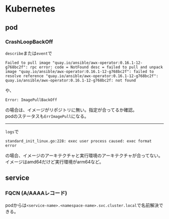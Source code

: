 # Kubernetes

## pod

### CrashLoopBackOff

`describe`または`event`で

```console
Failed to pull image "quay.io/ansible/awx-operator:0.16.1-12-g768bc2f": rpc error: code = NotFound desc = failed to pull and unpack image "quay.io/ansible/awx-operator:0.16.1-12-g768bc2f": failed to resolve reference "quay.io/ansible/awx-operator:0.16.1-12-g768bc2f": quay.io/ansible/awx-operator:0.16.1-12-g768bc2f: not found
```

や、

```console
Error: ImagePullBackOff
```

の場合は、イメージがリポジトリに無い。指定が合ってるか確認。  
podのステータスも`ErrImagePull`になる。

---

`logs`で

```console
standard_init_linux.go:228: exec user process caused: exec format error
```

の場合、イメージのアーキテクチャと実行環境のアーキテクチャが合ってない。  
イメージはamd64だけど実行環境がarm64など。

## service

### FQCN (A/AAAAレコード)

podからは`<service-name>.<namespace-name>.svc.cluster.local`で名前解決できる。
